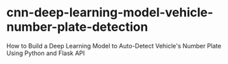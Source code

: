 # cnn-deep-learning-model-vehicle-number-plate-detection
How to Build a Deep Learning Model to Auto-Detect Vehicle's Number Plate Using Python and Flask API
